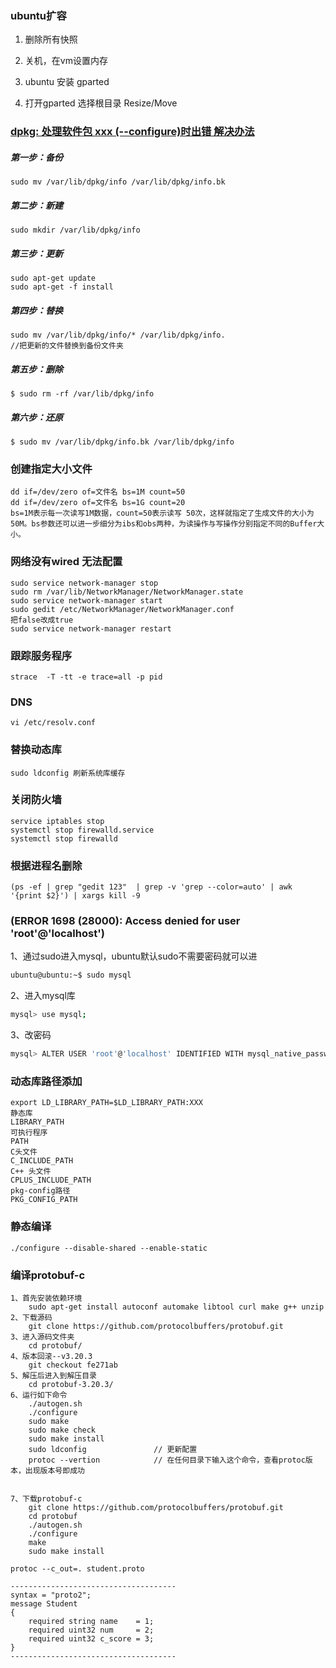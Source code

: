 ### ubuntu扩容

1. 删除所有快照

2. 关机，在vm设置内存

3. ubuntu 安装 gparted

4. 打开gparted   选择根目录  Resize/Move

   

### [dpkg: 处理软件包 xxx (--configure)时出错 解决办法 ](https://www.cnblogs.com/dylancao/p/10226090.html)

##### 第一步：备份

```
sudo mv /var/lib/dpkg/info /var/lib/dpkg/info.bk
```

##### 第二步：新建

```
sudo mkdir /var/lib/dpkg/info
```

##### 第三步：更新

```
sudo apt-get update
sudo apt-get -f install
```

##### 第四步：替换

```
sudo mv /var/lib/dpkg/info/* /var/lib/dpkg/info.
//把更新的文件替换到备份文件夹
```

##### 第五步：删除

`$ sudo rm -rf /var/lib/dpkg/info` 


##### 第六步：还原

`$ sudo mv /var/lib/dpkg/info.bk /var/lib/dpkg/info` 

### 创建指定大小文件

```
dd if=/dev/zero of=文件名 bs=1M count=50
dd if=/dev/zero of=文件名 bs=1G count=20
bs=1M表示每一次读写1M数据，count=50表示读写 50次，这样就指定了生成文件的大小为50M。bs参数还可以进一步细分为ibs和obs两种，为读操作与写操作分别指定不同的Buffer大小。
```

### 网络没有wired 无法配置

```
sudo service network-manager stop
sudo rm /var/lib/NetworkManager/NetworkManager.state
sudo service network-manager start
sudo gedit /etc/NetworkManager/NetworkManager.conf
把false改成true
sudo service network-manager restart

```

### 跟踪服务程序

```
strace  -T -tt -e trace=all -p pid
```

### DNS

```
vi /etc/resolv.conf
```

### 替换动态库

```
sudo ldconfig 刷新系统库缓存
```

### 关闭防火墙

```
service iptables stop
systemctl stop firewalld.service 
systemctl stop firewalld
```

### 根据进程名删除

```
(ps -ef | grep "gedit 123"  | grep -v 'grep --color=auto' | awk '{print $2}') | xargs kill -9
```

### (ERROR 1698 (28000): Access denied for user 'root'@'localhost')

1、通过sudo进入mysql，ubuntu默认sudo不需要密码就可以进

```bash
ubuntu@ubuntu:~$ sudo mysql
```

2、进入mysql库

```bash
mysql> use mysql;
```

3、改密码

```bash
mysql> ALTER USER 'root'@'localhost' IDENTIFIED WITH mysql_native_password BY '123456';
```

### 动态库路径添加

```
export LD_LIBRARY_PATH=$LD_LIBRARY_PATH:XXX
静态库
LIBRARY_PATH
可执行程序
PATH
C头文件
C_INCLUDE_PATH
C++ 头文件
CPLUS_INCLUDE_PATH
pkg-config路径
PKG_CONFIG_PATH	
```

### 静态编译

```
./configure --disable-shared --enable-static
```

### 编译protobuf-c

```
1、首先安装依赖环境
	sudo apt-get install autoconf automake libtool curl make g++ unzip
2、下载源码
	git clone https://github.com/protocolbuffers/protobuf.git
3、进入源码文件夹
	cd protobuf/
4、版本回滚--v3.20.3
	git checkout fe271ab	
5、解压后进入到解压目录
	cd protobuf-3.20.3/
6、运行如下命令
	./autogen.sh
	./configure
	sudo make
	sudo make check
	sudo make install
	sudo ldconfig				// 更新配置
	protoc --vertion            // 在任何目录下输入这个命令，查看protoc版本，出现版本号即成功


7、下载protobuf-c
    git clone https://github.com/protocolbuffers/protobuf.git
    cd protobuf
    ./autogen.sh
    ./configure
    make
    sudo make install

protoc --c_out=. student.proto

-------------------------------------
syntax = "proto2";
message Student
{
    required string name    = 1;
    required uint32 num     = 2;
    required uint32 c_score = 3;
}
-------------------------------------
```

